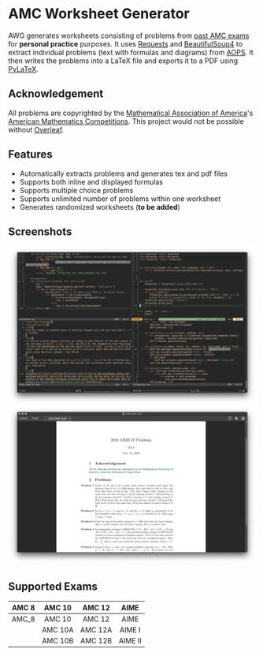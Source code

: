 # AMC Worksheet Generator

AWG generates worksheets consisting of problems from [past AMC exams](https://artofproblemsolving.com/wiki/index.php/AMC_Problems_and_Solutions) for **personal practice** purposes. It uses [Requests](https://requests.readthedocs.io/en/master/) and [BeautifulSoup4](https://www.crummy.com/software/BeautifulSoup/bs4/doc/) to extract individual problems (text with formulas and diagrams) from [AOPS](https://artofproblemsolving.com/wiki/index.php/AMC_Problems_and_Solutions). It then writes the problems into a LaTeX file and exports it to a PDF using [PyLaTeX](https://jeltef.github.io/PyLaTeX/current/).

## Acknowledgement

All problems are copyrighted by the [Mathematical Association of America](https://www.maa.org/)'s [American Mathematics Competitions](https://www.maa.org/math-competitions). This project would not be possible without [Overleaf](https://www.overleaf.com/).

## Features

- Automatically extracts problems and generates tex and pdf files
- Supports both inline and displayed formulas
- Supports multiple choice problems
- Supports unlimited number of problems within one worksheet
- Generates randomized worksheets (**to be added**)

## Screenshots

![Code](assets/example_code.png)
![Output](assets/example_pdf.png?)

## Supported Exams

|AMC 8|AMC 10|AMC 12|AIME|
|:---:|:---:|:---:|:---:|
|AMC_8|AMC 10|AMC 12|AIME|
||AMC 10A|AMC 12A|AIME I|
||AMC 10B|AMC 12B|AIME II|

